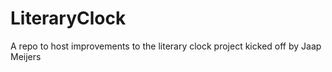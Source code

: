 # LiteraryClock
A repo to host improvements to the literary clock project kicked off by Jaap Meijers

